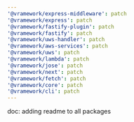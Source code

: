 ```yaml
---
'@vramework/express-middleware': patch
'@vramework/express': patch
'@vramework/fastify-plugin': patch
'@vramework/fastify': patch
'@vramework/uws-handler': patch
'@vramework/aws-services': patch
'@vramework/uws': patch
'@vramework/lambda': patch
'@vramework/jose': patch
'@vramework/next': patch
'@vramework/fetch': patch
'@vramework/core': patch
'@vramework/cli': patch
---
```


doc: adding readme to all packages
